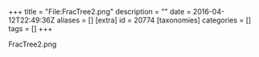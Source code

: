 +++
title = "File:FracTree2.png"
description = ""
date = 2016-04-12T22:49:36Z
aliases = []
[extra]
id = 20774
[taxonomies]
categories = []
tags = []
+++

FracTree2.png
